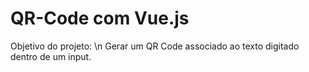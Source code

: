 # QR-Code com Vue.js
Objetivo do projeto: \n
Gerar um QR Code associado ao texto digitado dentro de um input.
